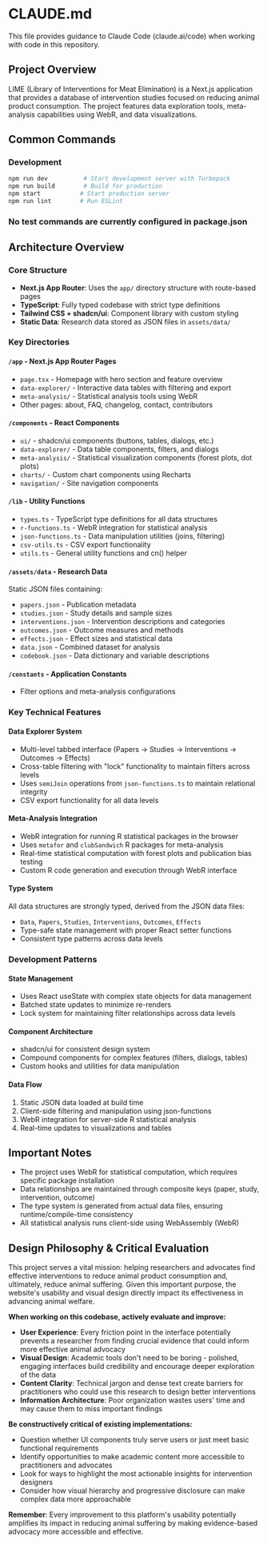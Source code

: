 # CLAUDE.md

This file provides guidance to Claude Code (claude.ai/code) when working with code in this repository.

## Project Overview

LIME (Library of Interventions for Meat Elimination) is a Next.js application that provides a database of intervention studies focused on reducing animal product consumption. The project features data exploration tools, meta-analysis capabilities using WebR, and data visualizations.

## Common Commands

### Development

```bash
npm run dev          # Start development server with Turbopack
npm run build        # Build for production
npm start           # Start production server
npm run lint        # Run ESLint
```

### No test commands are currently configured in package.json

## Architecture Overview

### Core Structure

- **Next.js App Router**: Uses the `app/` directory structure with route-based pages
- **TypeScript**: Fully typed codebase with strict type definitions
- **Tailwind CSS + shadcn/ui**: Component library with custom styling
- **Static Data**: Research data stored as JSON files in `assets/data/`

### Key Directories

#### `/app` - Next.js App Router Pages

- `page.tsx` - Homepage with hero section and feature overview
- `data-explorer/` - Interactive data tables with filtering and export
- `meta-analysis/` - Statistical analysis tools using WebR
- Other pages: about, FAQ, changelog, contact, contributors

#### `/components` - React Components

- `ui/` - shadcn/ui components (buttons, tables, dialogs, etc.)
- `data-explorer/` - Data table components, filters, and dialogs
- `meta-analysis/` - Statistical visualization components (forest plots, dot plots)
- `charts/` - Custom chart components using Recharts
- `navigation/` - Site navigation components

#### `/lib` - Utility Functions

- `types.ts` - TypeScript type definitions for all data structures
- `r-functions.ts` - WebR integration for statistical analysis
- `json-functions.ts` - Data manipulation utilities (joins, filtering)
- `csv-utils.ts` - CSV export functionality
- `utils.ts` - General utility functions and cn() helper

#### `/assets/data` - Research Data

Static JSON files containing:

- `papers.json` - Publication metadata
- `studies.json` - Study details and sample sizes
- `interventions.json` - Intervention descriptions and categories
- `outcomes.json` - Outcome measures and methods
- `effects.json` - Effect sizes and statistical data
- `data.json` - Combined dataset for analysis
- `codebook.json` - Data dictionary and variable descriptions

#### `/constants` - Application Constants

- Filter options and meta-analysis configurations

### Key Technical Features

#### Data Explorer System

- Multi-level tabbed interface (Papers → Studies → Interventions → Outcomes → Effects)
- Cross-table filtering with "lock" functionality to maintain filters across levels
- Uses `semiJoin` operations from `json-functions.ts` to maintain relational integrity
- CSV export functionality for all data levels

#### Meta-Analysis Integration

- WebR integration for running R statistical packages in the browser
- Uses `metafor` and `clubSandwich` R packages for meta-analysis
- Real-time statistical computation with forest plots and publication bias testing
- Custom R code generation and execution through WebR interface

#### Type System

All data structures are strongly typed, derived from the JSON data files:

- `Data`, `Papers`, `Studies`, `Interventions`, `Outcomes`, `Effects`
- Type-safe state management with proper React setter functions
- Consistent type patterns across data levels

### Development Patterns

#### State Management

- Uses React useState with complex state objects for data management
- Batched state updates to minimize re-renders
- Lock system for maintaining filter relationships across data levels

#### Component Architecture

- shadcn/ui for consistent design system
- Compound components for complex features (filters, dialogs, tables)
- Custom hooks and utilities for data manipulation

#### Data Flow

1. Static JSON data loaded at build time
2. Client-side filtering and manipulation using json-functions
3. WebR integration for server-side R statistical analysis
4. Real-time updates to visualizations and tables

## Important Notes

- The project uses WebR for statistical computation, which requires specific package installation
- Data relationships are maintained through composite keys (paper, study, intervention, outcome)
- The type system is generated from actual data files, ensuring runtime/compile-time consistency
- All statistical analysis runs client-side using WebAssembly (WebR)

## Design Philosophy & Critical Evaluation

This project serves a vital mission: helping researchers and advocates find effective interventions to reduce animal product consumption and, ultimately, reduce animal suffering. Given this important purpose, the website's usability and visual design directly impact its effectiveness in advancing animal welfare.

**When working on this codebase, actively evaluate and improve:**

- **User Experience**: Every friction point in the interface potentially prevents a researcher from finding crucial evidence that could inform more effective animal advocacy
- **Visual Design**: Academic tools don't need to be boring - polished, engaging interfaces build credibility and encourage deeper exploration of the data
- **Content Clarity**: Technical jargon and dense text create barriers for practitioners who could use this research to design better interventions
- **Information Architecture**: Poor organization wastes users' time and may cause them to miss important findings

**Be constructively critical of existing implementations:**
- Question whether UI components truly serve users or just meet basic functional requirements
- Identify opportunities to make academic content more accessible to practitioners and advocates
- Look for ways to highlight the most actionable insights for intervention designers
- Consider how visual hierarchy and progressive disclosure can make complex data more approachable

**Remember**: Every improvement to this platform's usability potentially amplifies its impact in reducing animal suffering by making evidence-based advocacy more accessible and effective.
